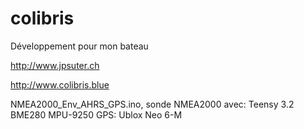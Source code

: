 # colibris
Développement pour mon bateau

http://www.jpsuter.ch

http://www.colibris.blue

NMEA2000_Env_AHRS_GPS.ino, sonde NMEA2000 avec:
Teensy 3.2
BME280
MPU-9250
GPS: Ublox Neo 6-M

